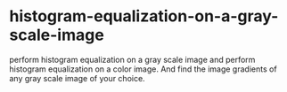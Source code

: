 # histogram-equalization-on-a-gray-scale-image
perform histogram equalization on a gray scale image and perform histogram equalization on a color image. And find the image gradients of any gray scale image of your choice.
